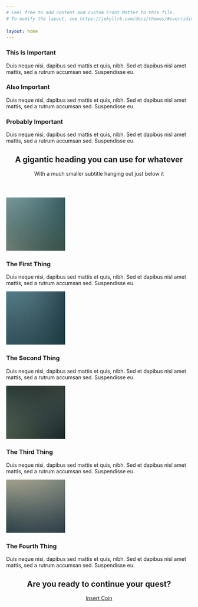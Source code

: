 ```yaml
---
# Feel free to add content and custom Front Matter to this file.
# To modify the layout, see https://jekyllrb.com/docs/themes/#overriding-theme-defaults

layout: home
---
```

	

<!-- Highlights -->
<section class="wrapper style1">
	<div class="container">
		<div class="row 200%">
			<section class="4u 12u(narrower)">
				<div class="box highlight">
					<i class="icon major fa-paper-plane"></i>
					<h3>This Is Important</h3>
					<p>Duis neque nisi, dapibus sed mattis et quis, nibh. Sed et dapibus nisl amet mattis, sed a rutrum accumsan sed. Suspendisse eu.</p>
				</div>
			</section>
			<section class="4u 12u(narrower)">
				<div class="box highlight">
					<i class="icon major fa-pencil"></i>
					<h3>Also Important</h3>
					<p>Duis neque nisi, dapibus sed mattis et quis, nibh. Sed et dapibus nisl amet mattis, sed a rutrum accumsan sed. Suspendisse eu.</p>
				</div>
			</section>
			<section class="4u 12u(narrower)">
				<div class="box highlight">
					<i class="icon major fa-wrench"></i>
					<h3>Probably Important</h3>
					<p>Duis neque nisi, dapibus sed mattis et quis, nibh. Sed et dapibus nisl amet mattis, sed a rutrum accumsan sed. Suspendisse eu.</p>
				</div>
			</section>
		</div>
	</div>
</section>

<!-- Gigantic Heading -->
<section class="wrapper style2">
	<div class="container">
		<header class="major">
			<h2>A gigantic heading you can use for whatever</h2>
			<p>With a much smaller subtitle hanging out just below it</p>
		</header>
	</div>
</section>

<!-- Posts -->
<section class="wrapper style1">
	<div class="container">
		<div class="row">
			<section class="6u 12u(narrower)">
				<div class="box post">
					<a href="#" class="image left"><img src="images/pic01.jpg" alt="" /></a>
					<div class="inner">
						<h3>The First Thing</h3>
						<p>Duis neque nisi, dapibus sed mattis et quis, nibh. Sed et dapibus nisl amet mattis, sed a rutrum accumsan sed. Suspendisse eu.</p>
					</div>
				</div>
			</section>
			<section class="6u 12u(narrower)">
				<div class="box post">
					<a href="#" class="image left"><img src="images/pic02.jpg" alt="" /></a>
					<div class="inner">
						<h3>The Second Thing</h3>
						<p>Duis neque nisi, dapibus sed mattis et quis, nibh. Sed et dapibus nisl amet mattis, sed a rutrum accumsan sed. Suspendisse eu.</p>
					</div>
				</div>
			</section>
		</div>
		<div class="row">
			<section class="6u 12u(narrower)">
				<div class="box post">
					<a href="#" class="image left"><img src="images/pic03.jpg" alt="" /></a>
					<div class="inner">
						<h3>The Third Thing</h3>
						<p>Duis neque nisi, dapibus sed mattis et quis, nibh. Sed et dapibus nisl amet mattis, sed a rutrum accumsan sed. Suspendisse eu.</p>
					</div>
				</div>
			</section>
			<section class="6u 12u(narrower)">
				<div class="box post">
					<a href="#" class="image left"><img src="images/pic04.jpg" alt="" /></a>
					<div class="inner">
						<h3>The Fourth Thing</h3>
						<p>Duis neque nisi, dapibus sed mattis et quis, nibh. Sed et dapibus nisl amet mattis, sed a rutrum accumsan sed. Suspendisse eu.</p>
					</div>
				</div>
			</section>
		</div>
	</div>
</section>

<!-- CTA -->
<section id="cta" class="wrapper style3">
	<div class="container">
		<header>
			<h2>Are you ready to continue your quest?</h2>
			<a href="#" class="button">Insert Coin</a>
		</header>
	</div>
</section>